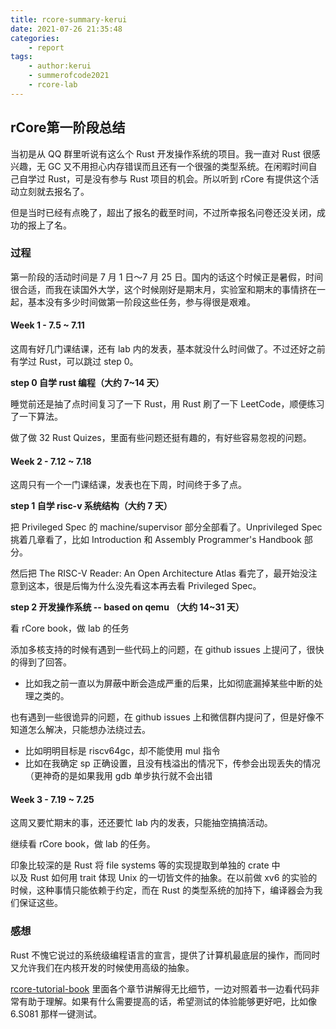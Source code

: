 ```yaml
---
title: rcore-summary-kerui
date: 2021-07-26 21:35:48
categories:
	- report
tags:
	- author:kerui
	- summerofcode2021
	- rcore-lab
---
```



## rCore第一阶段总结

<!-- more -->

当初是从 QQ 群里听说有这么个 Rust 开发操作系统的项目。我一直对 Rust 很感兴趣，无 GC 又不用担心内存错误而且还有一个很强的类型系统。在闲暇时间自己自学过 Rust，可是没有参与 Rust 项目的机会。所以听到 rCore 有提供这个活动立刻就去报名了。

但是当时已经有点晚了，超出了报名的截至时间，不过所幸报名问卷还没关闭，成功的报上了名。

### 过程

第一阶段的活动时间是 7 月 1 日～7 月 25 日。国内的话这个时候正是暑假，时间很合适，而我在读国外大学，这个时候刚好是期末月，实验室和期末的事情挤在一起，基本没有多少时间做第一阶段这些任务，参与得很是艰难。


#### Week 1 - 7.5 ~ 7.11

这周有好几门课结课，还有 lab 内的发表，基本就没什么时间做了。不过还好之前有学过 Rust，可以跳过 step 0。

**step 0 自学 rust 编程（大约 7~14 天）**

睡觉前还是抽了点时间复习了一下 Rust，用 Rust 刷了一下 LeetCode，顺便练习了一下算法。

做了做 32 Rust Quizes，里面有些问题还挺有趣的，有好些容易忽视的问题。

#### Week 2 - 7.12 ~ 7.18

这周只有一个一门课结课，发表也在下周，时间终于多了点。

**step 1 自学 risc-v 系统结构（大约 7 天）**

把 Privileged Spec 的 machine/supervisor 部分全部看了。Unprivileged Spec 挑着几章看了，比如 Introduction 和 Assembly Programmer's Handbook 部分。

然后把 The RISC-V Reader: An Open Architecture Atlas 看完了，最开始没注意到这本，很是后悔为什么没先看这本再去看 Privileged Spec。

**step 2 开发操作系统 -- based on qemu （大约 14~31 天）**

看 rCore book，做 lab 的任务

添加多核支持的时候有遇到一些代码上的问题，在 github issues 上提问了，很快的得到了回答。
- 比如我之前一直以为屏蔽中断会造成严重的后果，比如彻底漏掉某些中断的处理之类的。

也有遇到一些很诡异的问题，在 github issues 上和微信群内提问了，但是好像不知道怎么解决，只能想办法绕过去。
- 比如明明目标是 riscv64gc，却不能使用 mul 指令
- 比如在我确定 sp 正确设置，且没有栈溢出的情况下，传参会出现丢失的情况（更神奇的是如果我用 gdb 单步执行就不会出错

#### Week 3 - 7.19 ~ 7.25

这周又要忙期末的事，还还要忙 lab 内的发表，只能抽空搞搞活动。

继续看 rCore book，做 lab 的任务。

印象比较深的是 Rust 将 file systems 等的实现提取到单独的 crate 中 <br />
以及 Rust 如何用 trait 体现 Unix 的一切皆文件的抽象。在以前做 xv6 的实验的时候，这种事情只能依赖于约定，而在 Rust 的类型系统的加持下，编译器会为我们保证这些。


### 感想

Rust 不愧它说过的系统级编程语言的宣言，提供了计算机最底层的操作，而同时又允许我们在内核开发的时候使用高级的抽象。

[rcore-tutorial-book](https://rcore-os.github.io/rCore-Tutorial-Book-v3/chapter0/index.html) 里面各个章节讲解得无比细节，一边对照着书一边看代码非常有助于理解。如果有什么需要提高的话，希望测试的体验能够更好吧，比如像 6.S081 那样一键测试。

